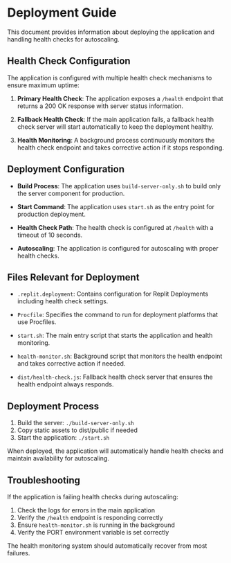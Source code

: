 # Deployment Guide

This document provides information about deploying the application and handling health checks for autoscaling.

## Health Check Configuration

The application is configured with multiple health check mechanisms to ensure maximum uptime:

1. **Primary Health Check**: The application exposes a `/health` endpoint that returns a 200 OK response with server status information.

2. **Fallback Health Check**: If the main application fails, a fallback health check server will start automatically to keep the deployment healthy.

3. **Health Monitoring**: A background process continuously monitors the health check endpoint and takes corrective action if it stops responding.

## Deployment Configuration

- **Build Process**: The application uses `build-server-only.sh` to build only the server component for production.

- **Start Command**: The application uses `start.sh` as the entry point for production deployment.

- **Health Check Path**: The health check is configured at `/health` with a timeout of 10 seconds.

- **Autoscaling**: The application is configured for autoscaling with proper health checks.

## Files Relevant for Deployment

- `.replit.deployment`: Contains configuration for Replit Deployments including health check settings.

- `Procfile`: Specifies the command to run for deployment platforms that use Procfiles.

- `start.sh`: The main entry script that starts the application and health monitoring.

- `health-monitor.sh`: Background script that monitors the health endpoint and takes corrective action if needed.

- `dist/health-check.js`: Fallback health check server that ensures the health endpoint always responds.

## Deployment Process

1. Build the server: `./build-server-only.sh`
2. Copy static assets to dist/public if needed
3. Start the application: `./start.sh`

When deployed, the application will automatically handle health checks and maintain availability for autoscaling.

## Troubleshooting

If the application is failing health checks during autoscaling:

1. Check the logs for errors in the main application
2. Verify the `/health` endpoint is responding correctly
3. Ensure `health-monitor.sh` is running in the background
4. Verify the PORT environment variable is set correctly

The health monitoring system should automatically recover from most failures.